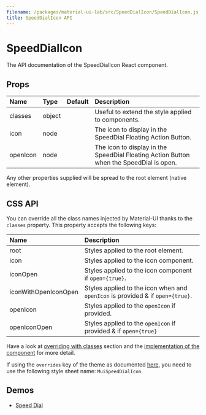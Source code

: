 ```yaml
---
filename: /packages/material-ui-lab/src/SpeedDialIcon/SpeedDialIcon.js
title: SpeedDialIcon API
---
```


<!--- This documentation is automatically generated, do not try to edit it. -->

# SpeedDialIcon

<p class="description">The API documentation of the SpeedDialIcon React component.</p>



## Props

| Name | Type | Default | Description |
|:-----|:-----|:--------|:------------|
| <span class="prop-name">classes</span> | <span class="prop-type">object |   | Useful to extend the style applied to components. |
| <span class="prop-name">icon</span> | <span class="prop-type">node |   | The icon to display in the SpeedDial Floating Action Button. |
| <span class="prop-name">openIcon</span> | <span class="prop-type">node |   | The icon to display in the SpeedDial Floating Action Button when the SpeedDial is open. |

Any other properties supplied will be spread to the root element (native element).

## CSS API

You can override all the class names injected by Material-UI thanks to the `classes` property.
This property accepts the following keys:


| Name | Description |
|:-----|:------------|
| <span class="prop-name">root</span> | Styles applied to the root element.
| <span class="prop-name">icon</span> | Styles applied to the icon component.
| <span class="prop-name">iconOpen</span> | Styles applied to the icon component if `open={true}`.
| <span class="prop-name">iconWithOpenIconOpen</span> | Styles applied to the icon when and `openIcon` is provided & if `open={true}`.
| <span class="prop-name">openIcon</span> | Styles applied to the `openIcon` if provided.
| <span class="prop-name">openIconOpen</span> | Styles applied to the `openIcon` if provided & if `open={true}`

Have a look at [overriding with classes](/customization/overrides#overriding-with-classes) section
and the [implementation of the component](https://github.com/mui-org/material-ui/tree/master/packages/material-ui-lab/src/SpeedDialIcon/SpeedDialIcon.js)
for more detail.

If using the `overrides` key of the theme as documented
[here](/customization/themes#customizing-all-instances-of-a-component-type),
you need to use the following style sheet name: `MuiSpeedDialIcon`.

## Demos

- [Speed Dial](/lab/speed-dial)

